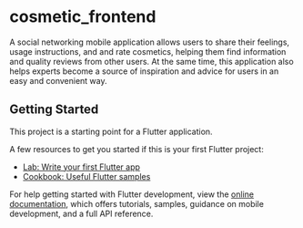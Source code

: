 # cosmetic_frontend

A social networking mobile application allows users to share their feelings, usage instructions, and and rate cosmetics, helping them find information and quality reviews from other users. At the same time, this application also helps experts become a source of inspiration and advice for users in an easy and convenient way.

## Getting Started

This project is a starting point for a Flutter application.

A few resources to get you started if this is your first Flutter project:

- [Lab: Write your first Flutter app](https://docs.flutter.dev/get-started/codelab)
- [Cookbook: Useful Flutter samples](https://docs.flutter.dev/cookbook)

For help getting started with Flutter development, view the
[online documentation](https://docs.flutter.dev/), which offers tutorials,
samples, guidance on mobile development, and a full API reference.

